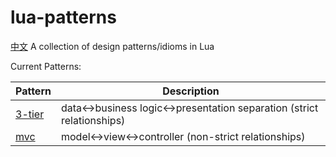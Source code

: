 lua-patterns
============

[中文](./README_zh.md)
A collection of design patterns/idioms in Lua

Current Patterns:

| Pattern | Description |
| ------- | ----------- |
| [3-tier](3-tier.lua) | data<->business logic<->presentation separation (strict relationships) |
| [mvc](mvc.lua) | model<->view<->controller (non-strict relationships) |
